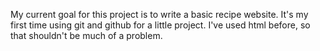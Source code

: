 My current goal for this project is to write a basic recipe website.
It's my first time using git and github for a little project.
I've used html before, so that shouldn't be much of a problem.
